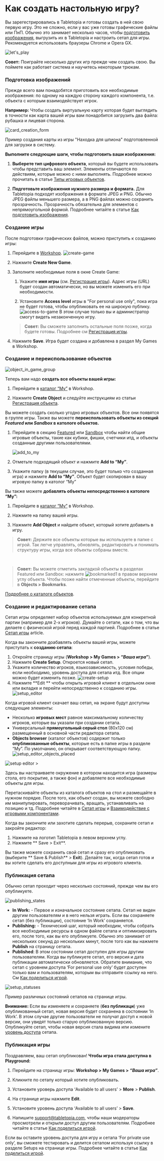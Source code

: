 # Как создать настольную игру?	

Вы зарегестрировались в Tabletopia и готовы создать в ней свою первую игру. Это не сложно, если у вас уже готовы графические файлы или ПнП. Обычно это занимает несколько часов, чтобы [подготовить изображения](how-to-prepare-graphics.md), выгрузить их в Tabletopia и настроить сетап для игры. Рекомендуется использовать браузеры Chrome и Opera GX.

![let's_play](http://help.tabletopia.com/wp-content/uploads/2015/06/lets_play-600x119.png)

**Совет:** Поиграйте несколько других игр прежде чем создать свою. Вы поймете как работает система и научитесь некоторым трюкам.

### Подготовка изображений

Прежде всего вам понадобятся приготовить все необходимые изображения: по одному на каждую сторону каждого компонента, т.е. объекта с которым взаимодействует игрок.

**Например:** Чтобы создать виртуальную карту которая будет выглядить в точности как карта вашей игры вам понадобится загрузить два файла: рубашка и лицевая сторона.

![card_creation_form](https://help.tabletopia.com/wp-content/uploads/2019/12/card_creation_form-13.12.19.png)

Пример создания карты из игры "Находка для шпиона" подготовленной для загрузки в систему.

**Выполните следующие шаги, чтобы подготовить ваши изображения:**

1. **Выберете тип цифрового объекта**, который вы будете использовать чтобы представить ваш элемент. Элементы отличаются по действиям, которые можно с ними выполнять. Подробнее можно прочитать в статье [Типы игровых объектов](../objects/game-objects-types.md).

2. **Подготовьте изображения нужного размера и формата.** Для Tabletopia подходят изображения в формате JPEG и PNG. Обычно JPEG файлы меньшего размера, а в PNG файлах можно сохранить прозрачность. Прозрачность обязательна для элементов с непрямоугольной формой. Подробнее читайте в статье [Как подготовить изображения](how-to-prepare-graphics.md).

### Создание игры

После подготовки графических файлов, можно приступить к созданию игры:

1. Перейдите в [Workshop](https://tabletopia.com/workshop).
![create-game](http://help.tabletopia.com/wp-content/uploads/2016/12/create-game.png)

2. Нажмите **Create New Game**.

3. Заполните необходимые поля в окне Create Game:
    1. Укажите **имя игры** (см. [Регистрация игры](filling-in-a-game-form.md)). Адрес игры (URL) будет создан автоматически, но вы можете изменить его при необходимости.

    2. Установите **Access level** игры в "For personal use only", пока игра не будет готова, чтобы опубликовать ее на широкую публику.
    ![access-to-game](http://help.tabletopia.com/wp-content/uploads/2016/12/access-to-game.png)
    В этом случае только вы и администратор смогут видеть незаконченную игру.
    >**Совет:** Вы сможете заполнить остальные поля позже, когда будете готовы. Подробнее см [Регистрация игры](filling-in-a-game-form.md).

4. Нажмите **Save**. Игра будет создана и добавлена в раздел My Games в Workshop.

### Создание и переиспользование объектов

![object_in_game_group](http://help.tabletopia.com/wp-content/uploads/2015/06/object_in_game_group.png)

Теперь вам надо **создать все объекты вашей игры:**

1. Перейдите в [каталог &#8220;My&#8221;](https://tabletopia.com/workshop/objects/my) в Workshop.

2. Нажмите **Create Object** и следуйте инструкциям из статьи [Регистрация объекта](../objects/how-to-fill-in-an-object-form.md).

Вы можете создать сколько угодно игровых объектов. Все они появятся в группе игры. Также вы можете **переиспользовать объекты из секций *Featured* или *Sandbox* в катологе объектов.**

1. Перейдите в секцию [Featured](http://beta.tabletopia.com/objects/featured) или [Sandbox](https://tabletopia.com/workshop/objects/sandbox) чтобы найти общие игровые объекты, такие как кубики, фишки, счетчики итд, и объекты созданные другими пользователями.

    ![add_to_my](http://help.tabletopia.com/wp-content/uploads/2015/06/add_to_my1.png)

2. Отметьте подходящий объект и нажмите **Add to &#8220;My&#8221;**.

3. Укажите папку (в текущем случае, это будет только что созданная игра) и нажмите **Add to &#8220;My&#8221;**. Объект будет скопирован в вашу игровую папку в католог &#8220;My&#8221;

Вы также можете **добавлять объекты непосредственно в катологе &#8220;My&#8221;:**

1. Перейдите в [каталог &#8220;My&#8221;](https://tabletopia.com/workshop/objects/my) в Workshop.

2. Нажмите на папку вашей игры.

3. Нажмите **Add Object** и найдите объект, который хотите добавить в игру.

> **Совет:** Держите все объекты которые вы используете в папке с игрой. Так легче управлять, обновлять, редактировать и понимать структуру игры, когда все объекты собраны вместе.

&nbsp;

> **Совет:** Вы можете отметить закладкой объекты в разделах Featured или Sandbox: нажмите ![bookmarked1](http://help.tabletopia.com/wp-content/uploads/2015/06/bookmarked11.png) в правом верхнем углу объекта. Чтобы позже найти отмеченные объекты, перейдите в **Objects &gt; Bookmarks**.

[Подробнее о каталоге объектов](../objects/objects-catalogue.md).

### Создание и редактирование сетапа

Сетап игры определяет набор объектов используемых для конкретной партии (например для 2-х игроков). Думайте о сетапе, как о том, что вы делаете с физической игрой перед каждой партией. Подробнее в статье [Сетап игры](game-setups.md) article.

Когда вы закончите доабавлять объекты вашей игры, можете приступать к **созданию сетапа**:

1. Откройте страницу игры (**Workshop &gt; My Games &gt; &#8220;*Ваша игра*&#8221;**).
2. Нажмите **Create Setup**. Откроется новый сетап.
3. Укажите количество игроков, языкозависимость, условия победы, если необходимо, уровень доступа для сетапа итд. Все опции можно будет изменить позже.
	![create-setup](http://help.tabletopia.com/wp-content/uploads/2016/12/create-setup.png)
4. Нажмите **Edit ** чтобы открыть игровой клиент в отдельном окне или вкладке и перейти непосредственно к созданию игры.
	![setup_editor](http://help.tabletopia.com/wp-content/uploads/2015/06/setup_editor.png)

Когда игровой клиент скачает ваш сетап, на экране будут доступны следующие элементы:

* Несколько **игровых мест** равное максимальному количеству игроков, которые вы указали при создании сетапа.
* Универсальный **прямоугольный серый стол** (80х120 см) размещенный в основной части редактора сетапа.
* **Objects browser** (каталог объектов) содержит только **опубликованные объекты**, которые есть в папке игры в разделе “My&#8221;. По умолчанию, он открывает соответствующую папку.
	![setup_editor_objects_placed](http://help.tabletopia.com/wp-content/uploads/2015/06/setup_editor_objects_placed.png)

![setup editor >](http://help.tabletopia.com/wp-content/uploads/2015/06/setup_editor_main_menu.png)

Здесь вы настраиваете окружение в котором находится игра (размеры стола, его покрытие, а также фон) и добавляете все необходимые объекты для игры.

Перетаскивайте объекты из каталога объектов на стол и размещайте в нужном порядке. После того, как объект создан, вы можете свободно им манипулировать, переворачивать, вращать, устанавливать на позицию и тд. Подробнее читайте в  [Сетап игры](game-setups.md) и [Взаимодействие с игровыми компонентами](../../playground/actions-with-game-objects.md).

Когда вы закончите или захотите сделать перерыв, сохраните сетап и закройте редактор:

1. Нажмите на логотип Tabletopia в левом верхнем углу.
2. Нажмите ** Save &gt; Exit**.

Вы также можете сохранить свой сетап и сразу его опубликовать (выберите ** Save &amp; Publish** &gt; **Exit**). Делайте так, когда сетап готов и вы хотите сделать его доступным для игры из игрового клиента.

### Публикация сетапа

Обычно сетап проходит через несколько состояний, прежде чем вы его опубликуете.

![publishing_states](http://help.tabletopia.com/wp-content/uploads/2015/06/publishing_states.png)

* **In Work:** - Первое и изначальное состояние сетапа. Сетап не виден другим пользователям и в него нельзя играть. Если вы сохраняете сетап (без публикации), состояние  ‘In Work’ сохраняется.
* **Publishing:** - Технический шаг, который необходим, чтобы собрать все необходимые ресурсы в одном файле сетапа и оптимизировать его, после того, как вы его опубликуете. Обычно это занимает от нескольких секунд до нескольких минут, после того как вы нажмете **Publish** на страницу сетапа.
* **Published**:  В этом состоянии сетап доступен для игры другим пользователям. Когда вы публикуете сетап, его версия и дата публикации автоматически обновляется. Обратите внимание, что сетап с уровнем доступа &#8216;For personal use only&#8217; будет доступен только вам и пользователям, которым вы отправите ссылку на него. См [Как поделиться игрой](http://help.tabletopia.com/knowledge-base/play-zones/).

![setup_statuses](http://help.tabletopia.com/wp-content/uploads/2015/06/setup_statuses.png)

Пример различных состояний сетапов на странице игры.

**Внимание:** Если вы изменяете и сохраняете (**без публикаци**) уже опубликованный сетап, новая версия будет сохранена в состоянии ‘In Work’. В этом случае другие пользователи не получат доступ к новой версии, они увидят только старую опубликованную версию. Опубликуйте сетап, чтобы новая версия стала видима или измените [уровень доступа](http://help.tabletopia.com/knowledge-base/user-access-levels/) сетапа.

### Публикация игры

Поздравляем, ваш сетап опубликован! **Чтобы игра стала доступна в Playground:**

1. Перейдите на страницу игры: **Workshop &gt; My Games &gt; *&#8220;Ваша игра&#8221;***.

2. Кликните по сетапу который хотите опубликовать. 

3. Установите уроверь доступа ‘Available to all users’ &gt; **More** &gt; **Publish**.

4. На странице игры нажмите **Edit**.

5. Установите уровень доступа ‘Available to all users’ &gt; **Save**.

6. Напишите [support@tabletopia.com](mailto:support@tabletopia.com), чтобы наши модераторы просмотрели и открыли доступ другим пользователям. Подробнее читайте в статье [Как поделиться игрой](http://help.tabletopia.com/knowledge-base/play-zones/).

Если вы оставите уровень доступа для игру и сетапа ‘For private use only’, вы сможете тестировать и делится сетапом используя ссылку в разделе Setups на странице игры. Подробнее читайте в статье [Как поделиться игрой](http://help.tabletopia.com/knowledge-base/play-zones/).